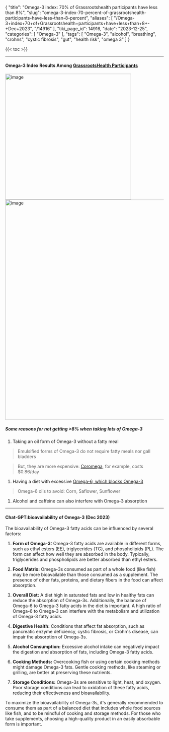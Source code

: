 {
    "title": "Omega-3 index: 70% of Grassrootshealth participants have less than 8%",
    "slug": "omega-3-index-70-percent-of-grassrootshealth-participants-have-less-than-8-percent",
    "aliases": [
        "/Omega-3+index+70+of+Grassrootshealth+participants+have+less+than+8+-+Dec+2023",
        "/14916"
    ],
    "tiki_page_id": 14916,
    "date": "2023-12-25",
    "categories": [
        "Omega-3"
    ],
    "tags": [
        "Omega-3",
        "alcohol",
        "breathing",
        "crohns",
        "cystic fibrosis",
        "gut",
        "health risk",
        "omega 3"
    ]
}


{{< toc >}}

---

#### Omega-3 Index Results Among [GrassrootsHealth Participants](https://myemail.constantcontact.com/Omega-3-Index-Results-Among-GrassrootsHealth-Participants--Updated-2023-.html?soid=1102722411090&aid=eumiK3G3GJo)

<img src="https://d378j1rmrlek7x.cloudfront.net/attachments/png/o-3-index-arrows.png" alt="image" width="400">

<img src="https://d378j1rmrlek7x.cloudfront.net/attachments/png/omega-3-grh-dec-2023.png" alt="image" width="700">

##### Some reasons for not getting >8% when taking lots of Omega-3

1. Taking an oil form of Omega-3 without a fatty meal

> Emulsified forms of Omega-3 do not require fatty meals nor gall bladders

> But, they are more expensive: [Coromega](https://www.amazon.com/Coromega-Concentrate-Absorption-Inflammatory-Supplement/dp/B01M03VMSJ/ref=sr_1_21?crid=18QYY2C6TKWWV&keywords=omega%2B3%2Bfish%2Boil%2Bemulsified&qid=1703510253&sprefix=omega-3%2Bemu%2Caps%2C177&sr=8-21&th=1), for example, costs $0.86/day

1. Having a diet with excessive [Omega-6, which blocks Omega-3](/posts/omega-6-blocks-omega-3-etc-many-studies)

> Omega-6 oils to avoid: Corn, Saflower, Sunflower

1. Alcohol and caffeine can also interfere with Omega-3 absorption

---

#### Chat-GPT:bioavailability of Omega-3   (Dec 2023)

The bioavailability of Omega-3 fatty acids can be influenced by several factors:

1.  **Form of Omega-3:**  Omega-3 fatty acids are available in different forms, such as ethyl esters (EE), triglycerides (TG), and phospholipids (PL). The form can affect how well they are absorbed in the body. Typically, triglycerides and phospholipids are better absorbed than ethyl esters.

1.  **Food Matrix:**  Omega-3s consumed as part of a whole food (like fish) may be more bioavailable than those consumed as a supplement. The presence of other fats, proteins, and dietary fibers in the food can affect absorption.

1.  **Overall Diet:**  A diet high in saturated fats and low in healthy fats can reduce the absorption of Omega-3s. Additionally, the balance of Omega-6 to Omega-3 fatty acids in the diet is important. A high ratio of Omega-6 to Omega-3 can interfere with the metabolism and utilization of Omega-3 fatty acids.

1.  **Digestive Health:**  Conditions that affect fat absorption, such as pancreatic enzyme deficiency, cystic fibrosis, or Crohn's disease, can impair the absorption of Omega-3s.

1.  **Alcohol Consumption:**  Excessive alcohol intake can negatively impact the digestion and absorption of fats, including Omega-3 fatty acids.

1.  **Cooking Methods:**  Overcooking fish or using certain cooking methods might damage Omega-3 fats. Gentle cooking methods, like steaming or grilling, are better at preserving these nutrients.

1.  **Storage Conditions:**  Omega-3s are sensitive to light, heat, and oxygen. Poor storage conditions can lead to oxidation of these fatty acids, reducing their effectiveness and bioavailability.

To maximize the bioavailability of Omega-3s, it's generally recommended to consume them as part of a balanced diet that includes whole food sources like fish, and to be mindful of cooking and storage methods. For those who take supplements, choosing a high-quality product in an easily absorbable form is important.